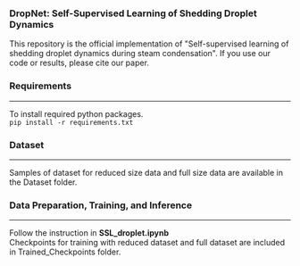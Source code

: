 ### DropNet: Self-Supervised Learning of Shedding Droplet Dynamics
This repository is the official implementation of "Self-supervised learning of shedding droplet dynamics during steam condensation".
If you use our code or results, please cite our paper.
### Requirements
---
To install required python packages.  
`pip install -r requirements.txt`  
### Dataset
---
Samples of dataset for reduced size data and full size data are available in the Dataset folder.  
### Data Preparation, Training, and Inference
---
Follow the instruction in **SSL_droplet.ipynb**  
Checkpoints for training with reduced dataset and full dataset are included in Trained_Checkpoints folder.
